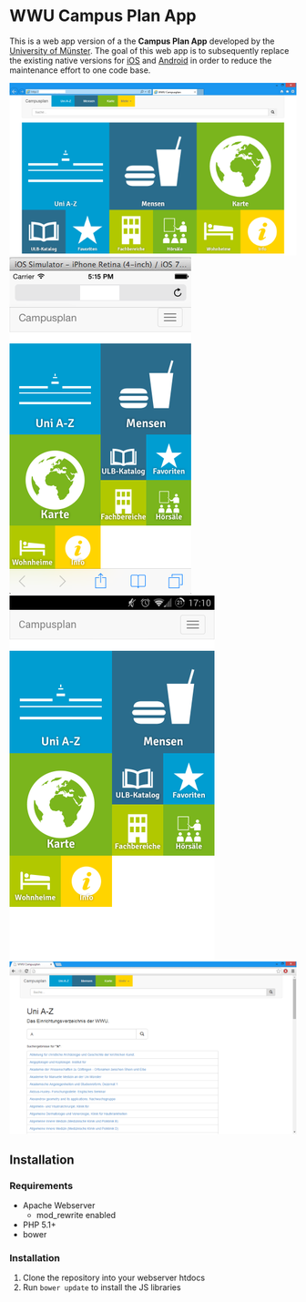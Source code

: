 # WWU Campus Plan App 

This is a web app version of a the **Campus Plan App** developed by the [University of Münster](http://www.uni-muenster.de/). The goal of this web app is to subsequently replace the existing native versions for [iOS](http://itunes.apple.com/de/app/wwu-campus-plan/id474030032?mt=8) and [Android](https://play.google.com/store/apps/details?id=ifgi.android) in order to reduce the maintenance effort to one code base.

![Screenshot mobile](screenshot-ie11.png)
![Screenshot iphone](screenshot-iphone.png)
![Screenshot desktop](screenshot-kitkatbrowser.png)
![Screenshot desktop](screenshot-chrome.png)

## Installation

### Requirements

* Apache Webserver
	* mod_rewrite enabled
* PHP 5.1+
* bower 

### Installation

1. Clone the repository into your webserver htdocs
2. Run ```bower update``` to install the JS libraries
